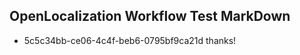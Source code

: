## OpenLocalization Workflow Test MarkDown
* 5c5c34bb-ce06-4c4f-beb6-0795bf9ca21d thanks!

<!--HONumber=Aug16_HO5-->


